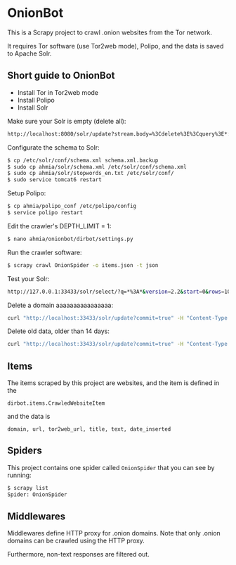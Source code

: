OnionBot
========

This is a Scrapy project to crawl .onion websites from the Tor network.

It requires Tor software (use Tor2web mode), Polipo, and the data is saved to Apache Solr.

Short guide to OnionBot
-----------------------

- Install Tor in Tor2web mode
- Install Polipo
- Install Solr

Make sure your Solr is empty (delete all):

```sh
http://localhost:8080/solr/update?stream.body=%3Cdelete%3E%3Cquery%3E*:*%3C/query%3E%3C/delete%3E&commit=true
```

Configurate the schema to Solr:

```sh
$ cp /etc/solr/conf/schema.xml schema.xml.backup
$ sudo cp ahmia/solr/schema.xml /etc/solr/conf/schema.xml
$ sudo cp ahmia/solr/stopwords_en.txt /etc/solr/conf/
$ sudo service tomcat6 restart
```

Setup Polipo:

```sh
$ cp ahmia/polipo_conf /etc/polipo/config
$ service polipo restart
```

Edit the crawler's DEPTH_LIMIT = 1:

```sh
$ nano ahmia/onionbot/dirbot/settings.py
```

Run the crawler software:

```sh
$ scrapy crawl OnionSpider -o items.json -t json
```

Test your Solr:

```sh
http://127.0.0.1:33433/solr/select/?q=*%3A*&version=2.2&start=0&rows=10&indent=on
```

Delete a domain aaaaaaaaaaaaaaaa:

```sh
curl "http://localhost:33433/solr/update?commit=true" -H "Content-Type: text/xml" --data-binary "<delete><query>domain:*aaaaaaaaaaaaaaaa*</query></delete>"
```

Delete old data, older than 14 days:

```sh
curl "http://localhost:33433/solr/update?commit=true" -H "Content-Type: text/xml" --data-binary "<delete><query>date_inserted:[* TO NOW-14DAYS]</query></delete>"
```

Items
-----

The items scraped by this project are websites, and the item is defined in the

```
dirbot.items.CrawledWebsiteItem
```

and the data is

```
domain, url, tor2web_url, title, text, date_inserted
```

Spiders
-------

This project contains one spider called `OnionSpider` that you can see by running:

```sh
$ scrapy list
Spider: OnionSpider
```

Middlewares
-----------

Middlewares define HTTP proxy for .onion domains. Note that only .onion domains can be crawled using the HTTP proxy.

Furthermore, non-text responses are filtered out.
